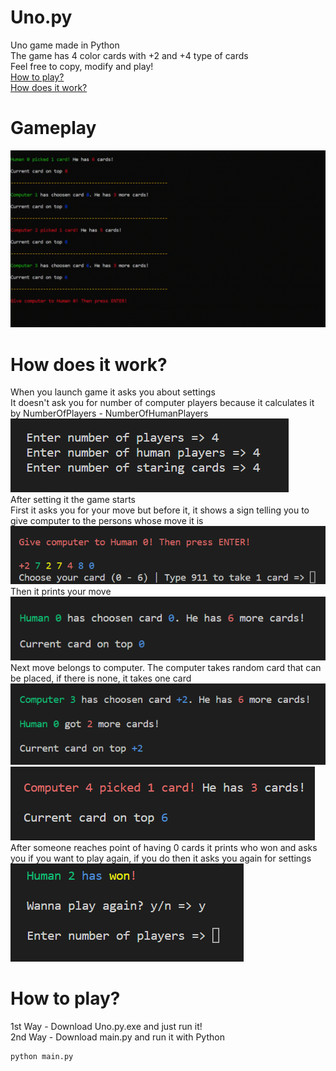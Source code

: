 # Uno.py
Uno game made in Python  
The game has 4 color cards with +2 and +4 type of cards  
Feel free to copy, modify and play!  
[How to play?](https://github.com/Aleks-Zielinski/Uno.py#how-to-play "#How to play?")  
[How does it work?](https://github.com/Aleks-Zielinski/Uno.py#how-does-it-work "#How does it work?")  
# Gameplay
![Gameplay](https://github.com/Aleks-Zielinski/Uno.py/blob/main/assets%20for%20readme/gameplay.gif "Gameplay")  
# How does it work?
When you launch game it asks you about settings  
It doesn't ask you for number of computer players because it calculates it by NumberOfPlayers - NumberOfHumanPlayers  
![Settings](https://github.com/Aleks-Zielinski/Uno.py/blob/main/assets%20for%20readme/custom-settings.png "Settings")  
After setting it the game starts  
First it asks you for your move but before it, it shows a sign telling you to give computer to the persons whose move it is  
![Shows cards](https://github.com/Aleks-Zielinski/Uno.py/blob/main/assets%20for%20readme/showing-cards.png "Shows cards")  
Then it prints your move  
![Printed move](https://github.com/Aleks-Zielinski/Uno.py/blob/main/assets%20for%20readme/human-move.png "Printed move")  
Next move belongs to computer. The computer takes random card that can be placed, if there is none, it takes one card  
![Computer move](https://github.com/Aleks-Zielinski/Uno.py/blob/main/assets%20for%20readme/computer-move.png "Computer move")  
![Takes extra card](https://github.com/Aleks-Zielinski/Uno.py/blob/main/assets%20for%20readme/computer-extra-card.png "Takes extra card")  
After someone reaches point of having 0 cards it prints who won and asks you if you want to play again, if you do then it asks you again for settings  
![Win and play again](https://github.com/Aleks-Zielinski/Uno.py/blob/main/assets%20for%20readme/win-play-again.png "Win and play again")  
# How to play?
1st Way - Download Uno.py.exe and just run it!  
2nd Way - Download main.py and run it with Python  
```python
python main.py
```